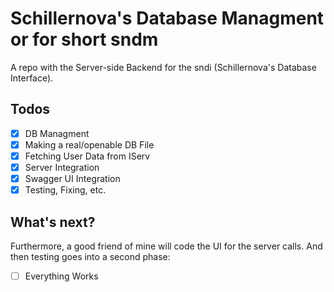 # Schillernova's Database Managment or for short sndm
A repo with the Server-side Backend for the sndi (Schillernova's Database Interface).
## Todos
- [x] DB Managment
- [x] Making a real/openable DB File
- [x] Fetching User Data from IServ
- [x] Server Integration
- [x] Swagger UI Integration
- [x] Testing, Fixing, etc.
## What's next?
Furthermore, a good friend of mine will code the UI for the server calls. And then testing goes into a second phase:
- [ ] Everything Works